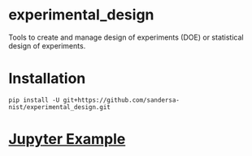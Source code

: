 # experimental_design
Tools to create and manage design of experiments (DOE) or statistical design of experiments.
# Installation
```shell
pip install -U git+https://github.com/sandersa-nist/experimental_design.git
```
# [Jupyter Example](./examples/experimental_designs_example.ipynb)